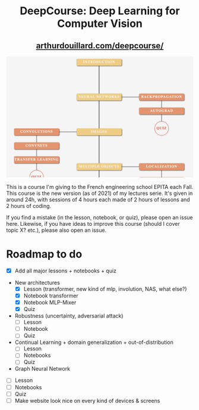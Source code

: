 <div align="center">

<h1>DeepCourse: Deep Learning for Computer Vision</h1>

<h2> <a href="https://arthurdouillard.com/deepcourse/">arthurdouillard.com/deepcourse/</a></h2>
</div>

![Picture of the website front page with the skill tree](static/img/deepcourse_prez.png)

This is a course I'm giving to the French engineering school EPITA each Fall. This course is the new version (as of 2021) of my lectures serie.
It's given in around 24h, with sessions of 4 hours each made of 2 hours of lessons and 2 hours of coding.

If you find a mistake (in the lesson, notebook, or quiz), please open an issue here. Likewise, if you have ideas to improve this course (should I cover topic X? etc.), please also open an issue.

# Roadmap to do

- [X] Add all major lessons + notebooks + quiz
- New architectures
  - [X] Lesson (transformer, new kind of mlp, involution, NAS, what else?)
  - [X] Notebook transformer
  - [X] Notebook MLP-Mixer
  - [X] Quiz
- Robustness (uncertainty, adversarial attack)
  - [ ] Lesson
  - [ ] Notebook
  - [ ] Quiz
- Continual Learning + domain generalization + out-of-distribution
  - [ ] Lesson
  - [ ] Notebooks
  - [ ] Quiz
 - Graph Neural Network
  - [ ] Lesson
  - [ ] Notebooks
  - [ ] Quiz
 - [ ] Make website look nice on every kind of devices & screens
